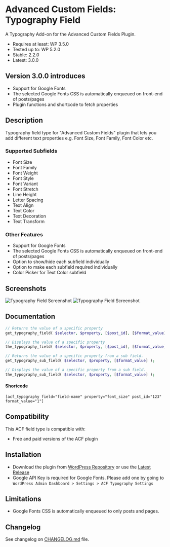 # Advanced Custom Fields: Typography Field

A Typography Add-on for the Advanced Custom Fields Plugin.

  - Requires at least: WP 3.5.0
  - Tested up to: WP 5.2.0
  - Stable: 2.2.0
  - Latest: 3.0.0

## Version 3.0.0 introduces

* Support for Google Fonts
* The selected Google Fonts CSS is automatically enqueued on front-end of posts/pages
* Plugin functions and shortcode to fetch properties

## Description
Typography field type for "Advanced Custom Fields" plugin that lets you add different text properties e.g. Font Size, Font Family, Font Color etc.
### Supported Subfields
* Font Size
* Font Family
* Font Weight
* Font Style
* Font Variant
* Font Stretch
* Line Height
* Letter Spacing
* Text Align
* Text Color
* Text Decoration
* Text Transform

### Other Features
* Support for Google Fonts
* The selected Google Fonts CSS is automatically enqueued on front-end of posts/pages
* Option to show/hide each subfield individually
* Option to make each subfield required individually
* Color Picker for Text Color subfield

## Screenshots
![Typography Field Screenshot](https://raw.githubusercontent.com/mujahidi/typography/master/screenshot-1.png "Typography Sample Field Settings")
![Typography Field Screenshot](https://raw.githubusercontent.com/mujahidi/typography/master/screenshot-2.png "Typography Sample Field Content Editing")

## Documentation
```php
// Returns the value of a specific property
get_typography_field( $selector, $property, [$post_id], [$format_value] );

// Displays the value of a specific property
the_typography_field( $selector, $property, [$post_id], [$format_value] );

// Returns the value of a specific property from a sub field.
get_typography_sub_field( $selector, $property, [$format_value] );

// Displays the value of a specific property from a sub field.
the_typography_sub_field( $selector, $property, [$format_value] );
```
#### Shortcode
`[acf_typography field="field-name" property="font_size" post_id="123" format_value="1"]`

## Compatibility

This ACF field type is compatible with:
* Free and paid versions of the ACF plugin

## Installation

- Download the plugin from [WordPress Repository](https://wordpress.org/plugins/acf-typography-field/) or use the [Latest Release](releases)
- Google API Key is required for Google Fonts. Please add one by going to `WordPress Admin Dashboard > Settings > ACF Typography Settings`

## Limitations
- Google Fonts CSS is automatically enqueued to only posts and pages.

## Changelog
See changelog on [CHANGELOG.md](CHANGELOG.md) file.